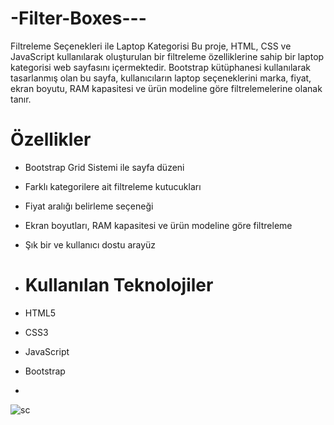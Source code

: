 # -Filter-Boxes---
Filtreleme Seçenekleri ile Laptop Kategorisi
Bu proje, HTML, CSS ve JavaScript kullanılarak oluşturulan bir filtreleme özelliklerine sahip bir laptop kategorisi web sayfasını içermektedir. 
Bootstrap kütüphanesi kullanılarak tasarlanmış olan bu sayfa, kullanıcıların laptop seçeneklerini marka, fiyat, ekran boyutu, RAM kapasitesi ve ürün modeline göre filtrelemelerine olanak tanır.

# Özellikler

- Bootstrap Grid Sistemi ile sayfa düzeni
- Farklı kategorilere ait filtreleme kutucukları
- Fiyat aralığı belirleme seçeneği
- Ekran boyutları, RAM kapasitesi ve ürün modeline göre filtreleme
- Şık bir ve kullanıcı dostu arayüz

- # Kullanılan Teknolojiler

- HTML5
- CSS3
- JavaScript
- Bootstrap

- 
![sc](https://github.com/ladyvahsi/-Filter-Boxes---/assets/90203389/3790ec73-191c-45ec-8e7a-a5aa0110040e)

